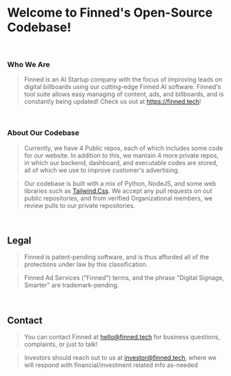# Welcome to Finned's Open-Source Codebase!

<br>

### Who We Are
> Finned is an AI Startup company with the focus of improving leads on digital billboards using our cutting-edge Finned AI software. Finned's tool suite allows easy managing of content, ads, and billboards, and is constantly being updated! Check us out at https://finned.tech!

<br>

### About Our Codebase
> Currently, we have 4 Public repos, each of which includes some code for our website. In addition to this, we mantain 4 more private repos, in which our backend, dashboard, and executable codes are stored, all of which we use to improve customer's advertising.

> Our codebase is built with a mix of Python, NodeJS, and some web libraries such as <a href="https://tailwindcss.com">Tailwind.Css</a>. We accept any pull requests on out public repositories, and from verified Organizational members, we review pulls to our private repositories.

<br>

## Legal
> Finned is patent-pending software, and is thus afforded all of the protections under law by this classification.

> Finned Ad Services ("Finned") terms, and the phrase "Digital Signage, Smarter" are trademark-pending.

<br>

## Contact
> You can contact Finned at <a href="mailto:hello@finned.tech">hello@finned.tech</a> for business questions, complaints, or just to talk!

> Investors should reach out to us at <a href="mailto:investor@finned.tech">investor@finned.tech</a>, where we will respond with financial/investment related info as-needed

